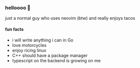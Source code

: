### helloooo 👋

just a normal guy who uses neovim (btw) and really enjoys tacos

#### fun facts
- i will write anything i can in Go
- love motorcycles
- enjoy ricing linux
- C++ should have a package manager
- typescript on the backend is growing on me

